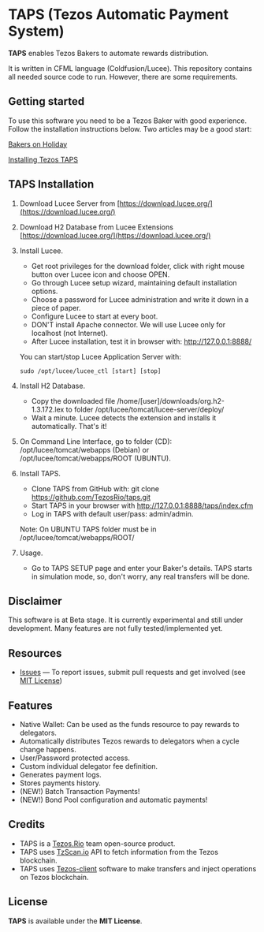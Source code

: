 # TAPS (Tezos Automatic Payment System)

**TAPS** enables Tezos Bakers to automate rewards distribution.

It is written in CFML language (Coldfusion/Lucee). This repository contains all needed source code to run. However, there are some requirements.

## Getting started

To use this software you need to be a Tezos Baker with good experience. Follow the installation instructions below.
Two articles may be a good start:

[Bakers on Holiday](https://medium.com/@lmilfont/bakers-on-holiday-6b15b300f0b1)

[Installing Tezos TAPS](https://medium.com/@lmilfont/installing-tezos-taps-382adedd6a0f)


## TAPS Installation

1) Download Lucee Server from [https://download.lucee.org/](https://download.lucee.org/)
2) Download H2 Database from Lucee Extensions [https://download.lucee.org/](https://download.lucee.org/)
3) Install Lucee.
   - Get root privileges for the download folder, click with right mouse button over Lucee icon and choose OPEN.
   - Go through Lucee setup wizard, maintaining default installation options.
   - Choose a password for Lucee administration and write it down in a piece of paper.
   - Configure Lucee to start at every boot.
   - DON'T install Apache connector. We will use Lucee only for localhost (not Internet).
   - After Lucee installation, test it in browser with: http://127.0.0.1:8888/

   You can start/stop Lucee Application Server with:
   
       sudo /opt/lucee/lucee_ctl [start] [stop]

4) Install H2 Database.
   - Copy the downloaded file /home/[user]/downloads/org.h2-1.3.172.lex to folder /opt/lucee/tomcat/lucee-server/deploy/
   - Wait a minute. Lucee detects the extension and installs it automatically. That's it!

5) On Command Line Interface, go to folder (CD): /opt/lucee/tomcat/webapps (Debian) or /opt/lucee/tomcat/webapps/ROOT (UBUNTU).

6) Install TAPS.

   - Clone TAPS from GitHub with: git clone https://github.com/TezosRio/taps.git
   - Start TAPS in your browser with http://127.0.0.1:8888/taps/index.cfm
   - Log in TAPS with default user/pass: admin/admin.
   
   Note: On UBUNTU TAPS folder must be in /opt/lucee/tomcat/webapps/ROOT/
   
7) Usage.
   - Go to TAPS SETUP page and enter your Baker's details. TAPS starts in simulation mode,
     so, don't worry, any real transfers will be done.
        

## Disclaimer

This software is at Beta stage. It is currently experimental and still under development.
Many features are not fully tested/implemented yet.

## Resources
- [Issues][project-issues] — To report issues, submit pull requests and get involved (see [MIT License][project-license])

## Features

- Native Wallet: Can be used as the funds resource to pay rewards to delegators.
- Automatically distributes Tezos rewards to delegators when a cycle change happens.
- User/Password protected access.
- Custom individual delegator fee definition.
- Generates payment logs.
- Stores payments history.
- (NEW!) Batch Transaction Payments!
- (NEW!) Bond Pool configuration and automatic payments!

## Credits

- TAPS is a [Tezos.Rio](https://tezos.rio) team open-source product.
- TAPS uses [TzScan.io](https://tzscan.io) API to fetch information from the Tezos blockchain.
- TAPS uses [Tezos-client](https://tezos.com) software to make transfers and inject operations on Tezos blockchain.

## License

**TAPS** is available under the **MIT License**.

[project-issues]: https://github.com/TezosRio/TAPS/issues
[project-license]: LICENSE.md
